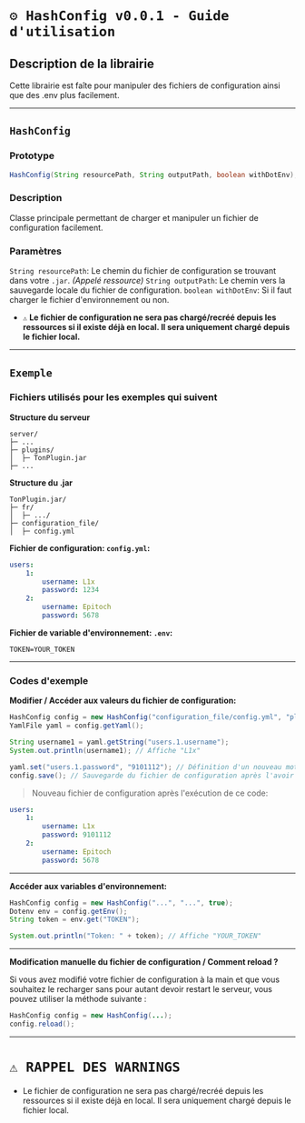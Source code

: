 # `⚙️ HashConfig v0.0.1 - Guide d'utilisation`

## Description de la librairie
Cette librairie est faîte pour manipuler des fichiers de configuration ainsi que des .env plus facilement.

---

## `HashConfig`

### Prototype
```java
HashConfig(String resourcePath, String outputPath, boolean withDotEnv);
```

### Description
Classe principale permettant de charger et manipuler un fichier de configuration facilement.

### Paramètres
`String resourcePath`: Le chemin du fichier de configuration se trouvant dans votre `.jar`. *(Appelé ressource)*
`String outputPath`: Le chemin vers la sauvegarde locale du fichier de configuration.
`boolean withDotEnv`: Si il faut charger le fichier d'environnement ou non.

- `⚠️` **Le fichier de configuration ne sera pas chargé/recréé depuis les ressources si il existe déjà en local. Il sera uniquement chargé depuis le fichier local.**

---

## `Exemple`

### Fichiers utilisés pour les exemples qui suivent

**Structure du serveur**
```
server/
├─ ...
├─ plugins/
│  ├─ TonPlugin.jar
├─ ...
```

**Structure du .jar**
```
TonPlugin.jar/
├─ fr/
│  ├─ .../
├─ configuration_file/
│  ├─ config.yml
```

**Fichier de configuration: `config.yml`:**
```yaml
users:
    1:
        username: L1x
        password: 1234
    2:
        username: Epitoch
        password: 5678
```

**Fichier de variable d'environnement: `.env`:**
```env
TOKEN=YOUR_TOKEN
```

---

### Codes d'exemple

**Modifier / Accéder aux valeurs du fichier de configuration:**
```java
HashConfig config = new HashConfig("configuration_file/config.yml", "plugins/TonPlugin/config.yml", false);
YamlFile yaml = config.getYaml();

String username1 = yaml.getString("users.1.username");
System.out.println(username1); // Affiche "L1x"

yaml.set("users.1.password", "9101112"); // Définition d'un nouveau mot de passe pour L1x.
config.save(); // Sauvegarde du fichier de configuration après l'avoir modifié.
```
> Nouveau fichier de configuration après l'exécution de ce code:
```yaml
users:
    1:
        username: L1x
        password: 9101112
    2:
        username: Epitoch
        password: 5678
```

---

**Accéder aux variables d'environnement:**
```java
HashConfig config = new HashConfig("...", "...", true);
Dotenv env = config.getEnv();
String token = env.get("TOKEN");

System.out.println("Token: " + token); // Affiche "YOUR_TOKEN"
```

---

**Modification manuelle du fichier de configuration / Comment reload ?**

Si vous avez modifié votre fichier de configuration à la main et que vous souhaitez le recharger sans pour autant devoir restart le serveur, vous pouvez utiliser la méthode suivante :
```java
HashConfig config = new HashConfig(...);
config.reload();
```

---

# `⚠️ RAPPEL DES WARNINGS`
- Le fichier de configuration ne sera pas chargé/recréé depuis les ressources si il existe déjà en local. Il sera uniquement chargé depuis le fichier local.
